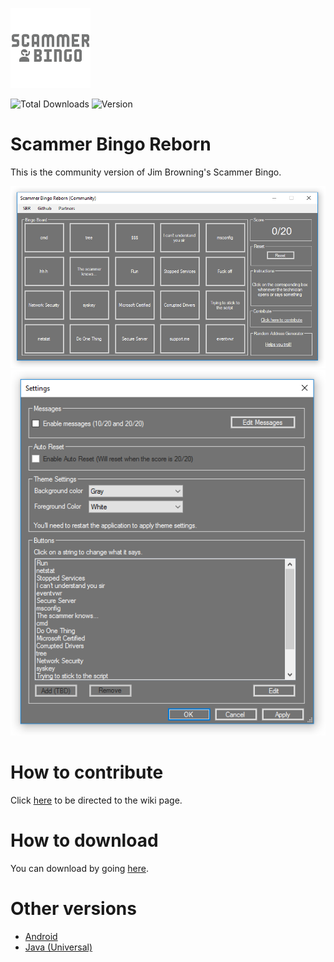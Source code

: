 ![Logo](ScammerBingo128.png)

![Total Downloads](https://img.shields.io/github/downloads/JoeTheHuman/Scammer-Bingo-Reborn/total.svg?style=flat) ![Version](https://img.shields.io/badge/Version-1.4.1.0-brightgreen.svg?style=flat)

# Scammer Bingo Reborn

This is the community version of Jim Browning's Scammer Bingo.


![Screenshot](screenshot.png)
![Screenshot](screenshot2.png)

# How to contribute

Click [here](https://github.com/JoeTheHuman/Scammer-Bingo-Reborn/wiki/How-to-contribute) to be directed to the wiki page.

# How to download

You can download by going [here](https://github.com/JoeTheHuman/Scammer-Bingo-Reborn/releases).

# Other versions 

- [Android](https://play.google.com/store/apps/details?id=com.xelitexirish.scammerbingo)
- [Java (Universal)](https://github.com/JoeTheHuman/spammer-bingo-desktop-java)
